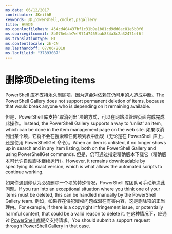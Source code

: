 ```yaml
---
ms.date: 06/12/2017
contributor: JKeithB
keywords: 库,powershell,cmdlet,psgallery
title: 删除项
ms.openlocfilehash: 454cd404437bf1c31b9a1b81cd9dd0ac81e6b0f6
ms.sourcegitcommit: 8b076ebde7ef971d7465bab834a3c2a32471ef6f
ms.translationtype: HT
ms.contentlocale: zh-CN
ms.lasthandoff: 07/06/2018
ms.locfileid: "37893087"
---
```

# <a name="deleting-items"></a><span data-ttu-id="84c1f-103">删除项</span><span class="sxs-lookup"><span data-stu-id="84c1f-103">Deleting items</span></span>

<span data-ttu-id="84c1f-104">PowerShell 库不支持永久删除项，因为这会对依赖其仍可用的人造成中断。</span><span class="sxs-lookup"><span data-stu-id="84c1f-104">The PowerShell Gallery does not support permanent deletion of items, because that would break anyone who is depending on it remaining available.</span></span>

<span data-ttu-id="84c1f-105">但是，PowerShell 库支持“取消列出”项的方式，可以在网站项管理页面完成完成此操作。</span><span class="sxs-lookup"><span data-stu-id="84c1f-105">Instead, the PowerShell Gallery supports a way to 'unlist' an item, which can be done in the item management page on the web site.</span></span>
<span data-ttu-id="84c1f-106">如果取消列出某个项，它将不会在搜索和任何项列表中出现（无论是在 PowerShell 库上，还是使用 PowerShellGet 命令）。</span><span class="sxs-lookup"><span data-stu-id="84c1f-106">When an item is unlisted, it no longer shows up in search and in any item listing, both on the PowerShell Gallery and using PowerShellGet commands.</span></span>
<span data-ttu-id="84c1f-107">但是，仍可通过指定精确版本下载它（精确版本可允许自动脚本继续运行）。</span><span class="sxs-lookup"><span data-stu-id="84c1f-107">However, it remains downloadable by specifying its exact version, which is what allows the automated scripts to continue working.</span></span>

<span data-ttu-id="84c1f-108">如果你遇到你认为必须删除一个项的特殊情况，PowerShell 库团队可手动解决此问题。</span><span class="sxs-lookup"><span data-stu-id="84c1f-108">If you run into an exceptional situation where you think one of your items must be deleted, this can be handled manually by the PowerShell Gallery team.</span></span>
<span data-ttu-id="84c1f-109">例如，如果存在侵犯版权问题或潜在有害内容，这是删除项的正当理由。</span><span class="sxs-lookup"><span data-stu-id="84c1f-109">For example, if there is a copyright infringement issue, or potentially harmful content, that could be a valid reason to delete it.</span></span>
<span data-ttu-id="84c1f-110">在这种情况下，应通过 [PowerShell 库](http://www.PowerShellGallery.com)提交支持请求。</span><span class="sxs-lookup"><span data-stu-id="84c1f-110">You should submit a support request through [PowerShell Gallery](http://www.PowerShellGallery.com) in that case.</span></span>